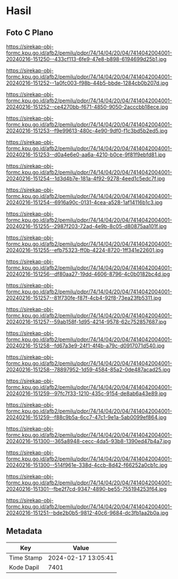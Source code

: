 # Hasil

## Foto C Plano

https://sirekap-obj-formc.kpu.go.id/afb2/pemilu/pdpr/74/14/04/20/04/7414042004001-20240216-151250--433cf113-6fe9-47e8-b898-6194699d25b1.jpg

https://sirekap-obj-formc.kpu.go.id/afb2/pemilu/pdpr/74/14/04/20/04/7414042004001-20240216-151252--1a0fc003-f98b-44b5-bbde-1284cb0b207d.jpg

https://sirekap-obj-formc.kpu.go.id/afb2/pemilu/pdpr/74/14/04/20/04/7414042004001-20240216-151252--ce4270bb-f671-4850-9050-2acccbb18ece.jpg

https://sirekap-obj-formc.kpu.go.id/afb2/pemilu/pdpr/74/14/04/20/04/7414042004001-20240216-151253--f9e99613-480c-4e90-9df0-f1c3bd5b2ed5.jpg

https://sirekap-obj-formc.kpu.go.id/afb2/pemilu/pdpr/74/14/04/20/04/7414042004001-20240216-151253--d0a4e6e0-aa6a-4210-b0ce-9f81f9ebfd81.jpg

https://sirekap-obj-formc.kpu.go.id/afb2/pemilu/pdpr/74/14/04/20/04/7414042004001-20240216-151254--1d3d4b7e-181a-4f92-9278-4eed1c5edc7f.jpg

https://sirekap-obj-formc.kpu.go.id/afb2/pemilu/pdpr/74/14/04/20/04/7414042004001-20240216-151254--6916a90c-0131-4cea-a528-1af14116b1c3.jpg

https://sirekap-obj-formc.kpu.go.id/afb2/pemilu/pdpr/74/14/04/20/04/7414042004001-20240216-151255--2987f203-72ad-4e9b-8c05-d80875aa101f.jpg

https://sirekap-obj-formc.kpu.go.id/afb2/pemilu/pdpr/74/14/04/20/04/7414042004001-20240216-151255--efb75323-ff0b-4224-8720-1ff341e22601.jpg

https://sirekap-obj-formc.kpu.go.id/afb2/pemilu/pdpr/74/14/04/20/04/7414042004001-20240216-151256--df80aa27-19dd-4606-8796-4c0b0182bc4d.jpg

https://sirekap-obj-formc.kpu.go.id/afb2/pemilu/pdpr/74/14/04/20/04/7414042004001-20240216-151257--81f730fe-f87f-4cb4-92f8-73ea23fb5311.jpg

https://sirekap-obj-formc.kpu.go.id/afb2/pemilu/pdpr/74/14/04/20/04/7414042004001-20240216-151257--59ab158f-1d95-4214-9578-62c752857687.jpg

https://sirekap-obj-formc.kpu.go.id/afb2/pemilu/pdpr/74/14/04/20/04/7414042004001-20240216-151258--fd67a3e9-24f1-4f4b-a79c-d0917071d540.jpg

https://sirekap-obj-formc.kpu.go.id/afb2/pemilu/pdpr/74/14/04/20/04/7414042004001-20240216-151258--78897952-1d59-4584-85a2-0de487acad25.jpg

https://sirekap-obj-formc.kpu.go.id/afb2/pemilu/pdpr/74/14/04/20/04/7414042004001-20240216-151259--97fc7f33-1210-435c-9154-de8ab6a43e89.jpg

https://sirekap-obj-formc.kpu.go.id/afb2/pemilu/pdpr/74/14/04/20/04/7414042004001-20240216-151259--f88c9b5a-6cc7-47c1-9e1a-5ab0099ef864.jpg

https://sirekap-obj-formc.kpu.go.id/afb2/pemilu/pdpr/74/14/04/20/04/7414042004001-20240216-151300--365a8948-cecc-4da5-93b8-1390ed47b4a7.jpg

https://sirekap-obj-formc.kpu.go.id/afb2/pemilu/pdpr/74/14/04/20/04/7414042004001-20240216-151300--514f961e-338d-4ccb-8d42-f66252a0cb1c.jpg

https://sirekap-obj-formc.kpu.go.id/afb2/pemilu/pdpr/74/14/04/20/04/7414042004001-20240216-151301--fbe2f7cd-9347-4890-be55-755194253f64.jpg

https://sirekap-obj-formc.kpu.go.id/afb2/pemilu/pdpr/74/14/04/20/04/7414042004001-20240216-151251--bde2b0b5-9812-40c6-9684-dc3fb1aa2b0a.jpg


## Metadata

| Key        | Value               |
| ---------- | ------------------- |
| Time Stamp | 2024-02-17 13:05:41 |
| Kode Dapil | 7401                |




